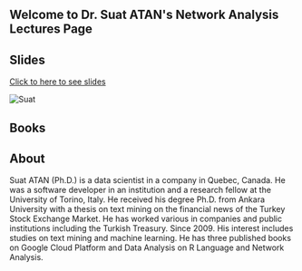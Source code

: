 ## Welcome to Dr. Suat ATAN's Network Analysis Lectures Page

## Slides

[Click to here to see slides](https://github.com/suatatan/network-analysis-lecture/tree/main/slides-public)

![Suat](https://suatatan.files.wordpress.com/2019/11/suat.png)

## Books



## About

Suat ATAN (Ph.D.) is a data scientist in a company in Quebec, Canada. He was a software developer in an institution and a research fellow at the University of Torino, Italy.  He received his degree Ph.D. from Ankara University with a thesis on text mining on the financial news of the Turkey Stock Exchange Market. He has worked various in companies and public institutions including the Turkish Treasury. Since 2009. His interest includes studies on text mining and machine learning. He has three published books on Google Cloud Platform and Data Analysis on R Language and Network Analysis. 

